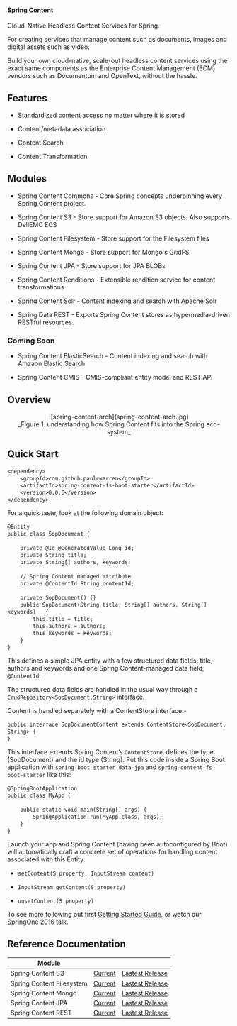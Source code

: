 #### Spring Content

Cloud-Native Headless Content Services for Spring.

For creating services that manage content such as documents, images and digital assets such as video.  

Build your own cloud-native, scale-out headless content services using the exact same components as the Enterprise Content Management (ECM) vendors such as Documentum and OpenText, without the hassle.   


## Features

- Standardized content access no matter where it is stored  

- Content/metadata association   

- Content Search

- Content Transformation 


## Modules

- Spring Content Commons - Core Spring concepts underpinning every Spring Content project.

- Spring Content S3 - Store support for Amazon S3 objects.  Also supports DellEMC ECS

- Spring Content Filesystem - Store support for the Filesystem files

- Spring Content Mongo - Store support for Mongo's GridFS

- Spring Content JPA - Store support for JPA BLOBs

- Spring Content Renditions - Extensible rendition service for content transformations 

- Spring Content Solr - Content indexing and search with Apache Solr

- Spring Data REST - Exports Spring Content stores as hypermedia-driven RESTful resources.

### Coming Soon 

- Spring Content ElasticSearch - Content indexing and search with Amzaon Elastic Search

- Spring Content CMIS - CMIS-compliant entity model and REST API

## Overview

<center>![spring-content-arch](spring-content-arch.jpg)</center>
<center>_Figure 1. understanding how Spring Content fits into the Spring eco-system_</center>

## Quick Start

```
<dependency>
    <groupId>com.github.paulcwarren</groupId>
    <artifactId>spring-content-fs-boot-starter</artifactId>
    <version>0.0.6</version>
</dependency>
```

For a quick taste, look at the following domain object:

```
@Entity
public class SopDocument {
	
	private @Id @GeneratedValue Long id;
	private String title;
	private String[] authors, keywords;
	
	// Spring Content managed attribute
	private @ContentId String contentId;

  	private SopDocument() {}
	public SopDocument(String title, String[] authors, String[] keywords) 	{
		this.title = title;
		this.authors = authors;
		this.keywords = keywords;
	}
}
```

This defines a simple JPA entity with a few structured data fields; title, authors and keywords and one Spring Content-managed data field; `@ContentId`.  

The structured data fields are handled in the usual way through a `CrudRepository<SopDocument,String>` interface.  

Content is handled separately with a ContentStore interface:-

```
public interface SopDocumentContent extends ContentStore<SopDocument, String> {
}
```

This interface extends Spring Content’s `ContentStore`, defines the type (SopDocument) and the id type (String).  Put this code inside a Spring Boot application with `spring-boot-starter-data-jpa` and `spring-content-fs-boot-starter` like this:

```
@SpringBootApplication
public class MyApp {

    public static void main(String[] args) {
        SpringApplication.run(MyApp.class, args);
    }
}
```

Launch your app and Spring Content (having been autoconfigured by Boot) will automatically craft a concrete set of operations for handling content associated with this Entity:

- `setContent(S property, InputStream content)`

- `InputStream getContent(S property)`
 
- `unsetContent(S property)` 

To see more following out first [Getting Started Guide](spring-content-fs-docs.md), or watch our [SpringOne 2016 talk](https://bit.ly/springone-vid).

## Reference Documentation

| Module  |   |   |
|---|---|---|
| Spring Content S3 | [Current](refs/snapshot/s3-index.html)  | [Lastest Release](refs/release/s3-index.html)  | 
| Spring Content Filesystem | [Current](refs/snapshot/fs-index.html)  |  [Lastest Release](refs/release/fs-index.html) | 
| Spring Content Mongo  | [Current](refs/snapshot/mongo-index.html)  | [Lastest Release](refs/release/mongo-index.html)  |  
| Spring Content JPA  | [Current](refs/snapshot/jpa-index.html)  | [Lastest Release](refs/release/jpa-index.html)  |  
| Spring Content REST  | [Current](refs/snapshot/rest-index.html)  | [Lastest Release](refs/release/rest-index.html) |  
